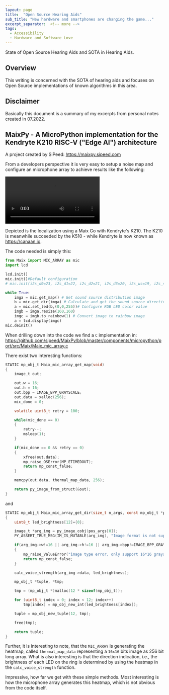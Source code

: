 ```yaml
---
layout: page
title:  "Open Source Hearing Aids"
sub_title: "New hardware and smartphones are changing the game..."
excerpt_separator:  <!-- more -->
tags:
  - Accessibility
  - Hardware and Software Love
---
```


State of Open Source Hearing Aids and SOTA in Hearing Aids.

<!-- more -->

## Overview

This writing is concerned with the SOTA of hearing aids and focuses on Open Source implementations of known algorithms in this area. 

## Disclaimer

Basically this document is a summary of my excerpts from personal notes created in 07.2022.

## MaixPy - A MicroPython implementation for the Kendryte K210 RISC-V ("Edge AI") architecture

A project created by SiPeed: https://maixpy.sipeed.com

From a developers perspective it is very easy to setup a noise map and configure an microphone array to achieve results like the following:

<video src="https://user-images.githubusercontent.com/1167114/179713272-5d92e689-66e1-475b-937c-da9339508206.mp4" controls="controls" style="max-width: 730px;">
</video>

Depicted is the localization using a Maix Go with Kendryte's K210. The K210 is meanwhile succeeded by the K510 - while Kendryte is now known as https://canaan.io.

The code needed is simply this:

```python
from Maix import MIC_ARRAY as mic
import lcd

lcd.init()
mic.init()#Default configuration
# mic.init(i2s_d0=23, i2s_d1=22, i2s_d2=21, i2s_d3=20, i2s_ws=19, i2s_sclk=18, sk9822_dat=24, sk9822_clk=25)#Customizable configuration IO

while True:
    imga = mic.get_map() # Get sound source distribution image
    b = mic.get_dir(imga) # Calculate and get the sound source direction
    a = mic.set_led(b,(0,0,255))# Configure RGB LED color value
    imgb = imga.resize(160,160)
    imgc = imgb.to_rainbow(1) # Convert image to rainbow image
    a = lcd.display(imgc)
mic.deinit()
```

When drilling down into the code we find a `C` implementation in: https://github.com/sipeed/MaixPy/blob/master/components/micropython/port/src/Maix/Maix_mic_array.c

There exist two interesting functions:

```C
STATIC mp_obj_t Maix_mic_array_get_map(void)
{
    image_t out;

    out.w = 16;
    out.h = 16;
    out.bpp = IMAGE_BPP_GRAYSCALE;
    out.data = xalloc(256);
    mic_done = 0;

    volatile uint8_t retry = 100;

    while(mic_done == 0)
    {
        retry--;
        msleep(1);
    }

    if(mic_done == 0 && retry == 0)
    {
        xfree(out.data);
        mp_raise_OSError(MP_ETIMEDOUT);
        return mp_const_false;
    }

    memcpy(out.data, thermal_map_data, 256);

    return py_image_from_struct(&out);
}
```

and

```C
STATIC mp_obj_t Maix_mic_array_get_dir(size_t n_args, const mp_obj_t *pos_args, mp_map_t *kw_args)
{
    uint8_t led_brightness[12]={0};

    image_t *arg_img = py_image_cobj(pos_args[0]);
    PY_ASSERT_TRUE_MSG(IM_IS_MUTABLE(arg_img), "Image format is not supported.");

    if(arg_img->w!=16 || arg_img->h!=16 || arg_img->bpp!=IMAGE_BPP_GRAYSCALE)
    {
        mp_raise_ValueError("image type error, only support 16*16 grayscale image");
        return mp_const_false;
    }

    calc_voice_strength(arg_img->data, led_brightness);

    mp_obj_t *tuple, *tmp;

    tmp = (mp_obj_t *)malloc(12 * sizeof(mp_obj_t));

    for (uint8_t index = 0; index < 12; index++)
        tmp[index] = mp_obj_new_int(led_brightness[index]);

    tuple = mp_obj_new_tuple(12, tmp);

    free(tmp);

    return tuple;
}
```

Further, it is interesting to note, that the `MIC_ARRAY` is generating the heatmap, called `thermal_map_data` representing a `16x16` bits image as 256 bit long array. What is also interesting is that the direction indication, i.e., the brightness of each LED on the ring is determined by using the heatmap in the `calc_voice_strength` function.

Impressive, how far we get with these simple methods. Most interesting is how the microphone array generates this heatmap, which is not obvious from the code itself.
